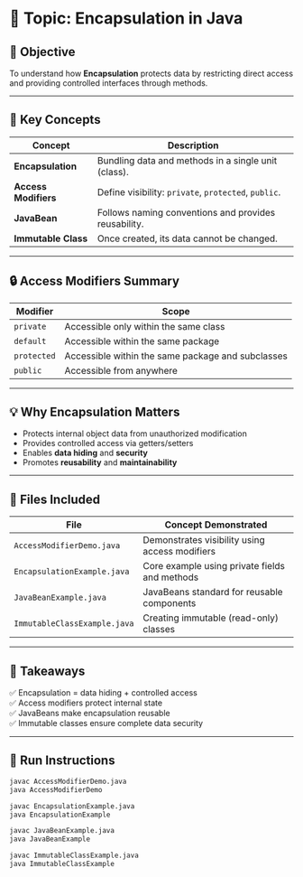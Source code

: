 # 🧩 Topic: Encapsulation in Java

## 🎯 Objective
To understand how **Encapsulation** protects data by restricting direct access and providing controlled interfaces through methods.

---

## 📘 Key Concepts

| Concept | Description |
|----------|--------------|
| **Encapsulation** | Bundling data and methods in a single unit (class). |
| **Access Modifiers** | Define visibility: `private`, `protected`, `public`. |
| **JavaBean** | Follows naming conventions and provides reusability. |
| **Immutable Class** | Once created, its data cannot be changed. |

---

## 🔒 Access Modifiers Summary

| Modifier | Scope |
|-----------|--------|
| `private` | Accessible only within the same class |
| `default` | Accessible within the same package |
| `protected` | Accessible within the same package and subclasses |
| `public` | Accessible from anywhere |

---

## 💡 Why Encapsulation Matters

- Protects internal object data from unauthorized modification  
- Provides controlled access via getters/setters  
- Enables **data hiding** and **security**  
- Promotes **reusability** and **maintainability**

---

## 📂 Files Included

| File | Concept Demonstrated |
|------|----------------------|
| `AccessModifierDemo.java` | Demonstrates visibility using access modifiers |
| `EncapsulationExample.java` | Core example using private fields and methods |
| `JavaBeanExample.java` | JavaBeans standard for reusable components |
| `ImmutableClassExample.java` | Creating immutable (read-only) classes |

---

## 🧠 Takeaways

✅ Encapsulation = data hiding + controlled access  
✅ Access modifiers protect internal state  
✅ JavaBeans make encapsulation reusable  
✅ Immutable classes ensure complete data security  

---

## 🏁 Run Instructions

```bash
javac AccessModifierDemo.java
java AccessModifierDemo

javac EncapsulationExample.java
java EncapsulationExample

javac JavaBeanExample.java
java JavaBeanExample

javac ImmutableClassExample.java
java ImmutableClassExample
